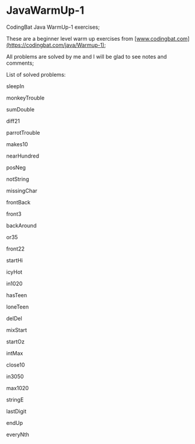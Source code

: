 # JavaWarmUp-1
CodingBat Java WarmUp-1 exercises;

These are a beginner level warm up exercises from [www.codingbat.com](https://codingbat.com/java/Warmup-1);

All problems are solved by me and I will be glad to see notes and comments;

List of solved problems:

sleepIn 

monkeyTrouble 

sumDouble

diff21 

parrotTrouble 

makes10

nearHundred 

posNeg 

notString 

missingChar  

frontBack 	

front3 

backAround 	

or35 

front22 

startHi  

icyHot 

in1020

hasTeen  

loneTeen  

delDel

mixStart  

startOz 

intMax

close10  

in3050 

max1020

stringE 

lastDigit 

endUp

everyNth 

